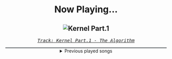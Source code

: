<div align="center"> 
<h1>Now Playing...</h1>

![Kernel Part.1](https://i.scdn.co/image/ab67616d00001e02a9ce3972a4440be29c464a18)
--
_<samp><a href="https://open.spotify.com/track/370by7wqjEk8MFqSQ0G43O">Track: Kernel Part.1 - The Algorithm</a></samp>_

<div style="border: 1px #4B5054 solid"></div>
<details>
  <summary>
    Previous played songs
  </summary>
  <table>
    <thead>
      <tr>
        <th>
          Artist
        </th>
        <th>
          Song
        </th>
        <th>
          Link
        </th>
      </tr>
    </thead>
    <tbody>
      <tr><td>The Algorithm</td><td>Kernel Part.1</td><td><a href="https://open.spotify.com/track/370by7wqjEk8MFqSQ0G43O">https://open.spotify.com/track/370by7wqjEk8MFqSQ0G43O</a></td></tr><tr><td>The Algorithm</td><td>Handshake</td><td><a href="https://open.spotify.com/track/2Z6bItgc3p8LZYRoNeEiv0">https://open.spotify.com/track/2Z6bItgc3p8LZYRoNeEiv0</a></td></tr><tr><td>The Algorithm</td><td>Segmentation Fault</td><td><a href="https://open.spotify.com/track/1zD29YbAYHiLw6ryI82KQy">https://open.spotify.com/track/1zD29YbAYHiLw6ryI82KQy</a></td></tr><tr><td>The Algorithm</td><td>Inline Assembly</td><td><a href="https://open.spotify.com/track/4PZOy16z81NDLHFhpH1NU3">https://open.spotify.com/track/4PZOy16z81NDLHFhpH1NU3</a></td></tr><tr><td>The Algorithm</td><td>deadlock</td><td><a href="https://open.spotify.com/track/2Na9J8lP4aWJgvNDEetAew">https://open.spotify.com/track/2Na9J8lP4aWJgvNDEetAew</a></td></tr><tr><td>The Algorithm</td><td>deadlock</td><td><a href="https://open.spotify.com/track/2Na9J8lP4aWJgvNDEetAew">https://open.spotify.com/track/2Na9J8lP4aWJgvNDEetAew</a></td></tr><tr><td>The Algorithm</td><td>Warp Gate Exploit</td><td><a href="https://open.spotify.com/track/6hu2DAk5DRAicGoZysnuXk">https://open.spotify.com/track/6hu2DAk5DRAicGoZysnuXk</a></td></tr><tr><td>The Algorithm</td><td>will_smith</td><td><a href="https://open.spotify.com/track/7FPxCA9KaWXV18r1Za878d">https://open.spotify.com/track/7FPxCA9KaWXV18r1Za878d</a></td></tr><tr><td>The Algorithm</td><td>Antikythera Mechanism</td><td><a href="https://open.spotify.com/track/0bDmLaTmSEAg6hXMZHI2kQ">https://open.spotify.com/track/0bDmLaTmSEAg6hXMZHI2kQ</a></td></tr><tr><td>The Algorithm</td><td>Handshake</td><td><a href="https://open.spotify.com/track/2Z6bItgc3p8LZYRoNeEiv0">https://open.spotify.com/track/2Z6bItgc3p8LZYRoNeEiv0</a></td></tr><tr><td>The Algorithm</td><td>Cryptographic Memory</td><td><a href="https://open.spotify.com/track/3d9vBBrRuItAyZ2bNvmKod">https://open.spotify.com/track/3d9vBBrRuItAyZ2bNvmKod</a></td></tr><tr><td>The Algorithm</td><td>dynamic recompilation</td><td><a href="https://open.spotify.com/track/5imIIivQiyz0LzysOwOU2O">https://open.spotify.com/track/5imIIivQiyz0LzysOwOU2O</a></td></tr><tr><td>The Algorithm</td><td>floating point</td><td><a href="https://open.spotify.com/track/6RyIiYvJLW4ak6IXN1eEQp">https://open.spotify.com/track/6RyIiYvJLW4ak6IXN1eEQp</a></td></tr><tr><td>The Algorithm</td><td>Inline Assembly</td><td><a href="https://open.spotify.com/track/4PZOy16z81NDLHFhpH1NU3">https://open.spotify.com/track/4PZOy16z81NDLHFhpH1NU3</a></td></tr><tr><td>The Algorithm</td><td>Kernel Part.3</td><td><a href="https://open.spotify.com/track/3a0jiM2Xn4aw0JdnX8vApf">https://open.spotify.com/track/3a0jiM2Xn4aw0JdnX8vApf</a></td></tr><tr><td>VOLA</td><td>Straight Lines</td><td><a href="https://open.spotify.com/track/6jsnBHCoumwi0Q1DpPMzhL">https://open.spotify.com/track/6jsnBHCoumwi0Q1DpPMzhL</a></td></tr><tr><td>The Algorithm</td><td>Lost Frequencies</td><td><a href="https://open.spotify.com/track/3NYkYOcEWgoeGkBf8RawZP">https://open.spotify.com/track/3NYkYOcEWgoeGkBf8RawZP</a></td></tr><tr><td>The Algorithm</td><td>Boucle Infinie</td><td><a href="https://open.spotify.com/track/2laDqGgY3bdWc9XRGuQ87E">https://open.spotify.com/track/2laDqGgY3bdWc9XRGuQ87E</a></td></tr><tr><td>The Algorithm</td><td>Cluster</td><td><a href="https://open.spotify.com/track/2VhWlMFLMfOCN4MMVVHDCB">https://open.spotify.com/track/2VhWlMFLMfOCN4MMVVHDCB</a></td></tr><tr><td>The Algorithm</td><td>synthesiz3r</td><td><a href="https://open.spotify.com/track/3R23yFca01vSljQ8GjJaIL">https://open.spotify.com/track/3R23yFca01vSljQ8GjJaIL</a></td></tr>
    </tbody>
  </table>
</details>

</div>
